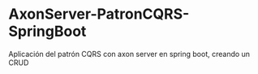 # AxonServer-PatronCQRS-SpringBoot
Aplicación del patrón CQRS con axon server en spring boot, creando un CRUD
